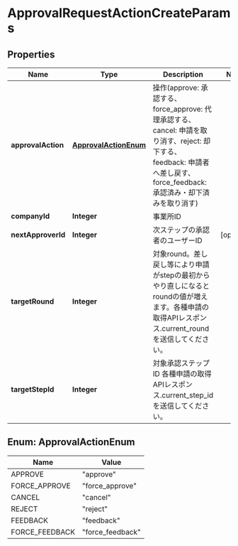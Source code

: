 

# ApprovalRequestActionCreateParams

## Properties

Name | Type | Description | Notes
------------ | ------------- | ------------- | -------------
**approvalAction** | [**ApprovalActionEnum**](#ApprovalActionEnum) | 操作(approve: 承認する、force_approve: 代理承認する、cancel: 申請を取り消す、reject: 却下する、feedback: 申請者へ差し戻す、force_feedback: 承認済み・却下済みを取り消す) | 
**companyId** | **Integer** | 事業所ID | 
**nextApproverId** | **Integer** | 次ステップの承認者のユーザーID |  [optional]
**targetRound** | **Integer** | 対象round。差し戻し等により申請がstepの最初からやり直しになるとroundの値が増えます。各種申請の取得APIレスポンス.current_roundを送信してください。 | 
**targetStepId** | **Integer** | 対象承認ステップID 各種申請の取得APIレスポンス.current_step_idを送信してください。 | 



## Enum: ApprovalActionEnum

Name | Value
---- | -----
APPROVE | &quot;approve&quot;
FORCE_APPROVE | &quot;force_approve&quot;
CANCEL | &quot;cancel&quot;
REJECT | &quot;reject&quot;
FEEDBACK | &quot;feedback&quot;
FORCE_FEEDBACK | &quot;force_feedback&quot;



